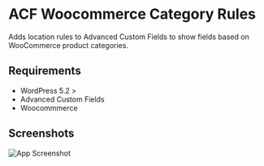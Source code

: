 # ACF Woocommerce Category Rules
Adds location rules to Advanced Custom Fields to show fields based on WooCommerce product categories.


## Requirements
- WordPress 5.2 >
- Advanced Custom Fields
- Woocommmerce

## Screenshots
![App Screenshot](https://i.postimg.cc/dV8sbqXQ/Clean-Shot-2025-02-06-at-11-18-00.png)